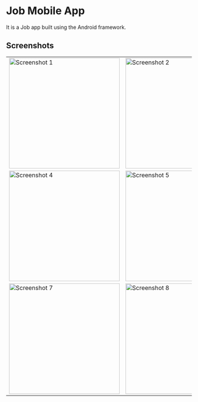 # Job Mobile App

It is a Job app built using the Android framework.

## Screenshots

|                                                                                                          |                                                                                                          |                                                                                                          |
|----------------------------------------------------------------------------------------------------------|----------------------------------------------------------------------------------------------------------|----------------------------------------------------------------------------------------------------------|
|<img src="https://github.com/moelkady27/Job/assets/91154714/32f4748a-638e-4267-88d9-9d286151fe58" alt="Screenshot 1" width="300"/> | <img src="https://github.com/moelkady27/Job/assets/91154714/c5b73e75-a07c-4473-b2bf-02eb751cf8e5" alt="Screenshot 2" width="300"/> | <img src="https://github.com/moelkady27/Job/assets/91154714/742771d3-623b-455d-9c90-22db8536fc3a" alt="Screenshot 3" width="300"/> |
|<img src="https://github.com/moelkady27/Job/assets/91154714/4cc5dd9f-8f55-4bfe-819b-d1f2d09935e8" alt="Screenshot 4" width="300"/> | <img src="https://github.com/moelkady27/Job/assets/91154714/367d4000-2014-4a2c-a680-fcd5963e5152" alt="Screenshot 5" width="300"/> | <img src="https://github.com/moelkady27/Job/assets/91154714/721907ff-1300-44cc-bf83-931d60f63ee6" alt="Screenshot 6" width="300"/> |
|<img src="https://github.com/moelkady27/Job/assets/91154714/188e8f78-4514-4a69-a8dc-8b3630ac6950" alt="Screenshot 7" width="300"/> | <img src="https://github.com/moelkady27/Job/assets/91154714/950c3cb3-3495-42de-b6cd-234c156ee9db" alt="Screenshot 8" width="300"/> | <img src="https://github.com/moelkady27/Job/assets/91154714/b39adeeb-9032-4585-8de6-cec25b941ae9" alt="Screenshot 9" width="300"/> |
